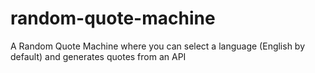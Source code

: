 # random-quote-machine
A Random Quote Machine where you can select a language (English by default) and generates quotes from an API
